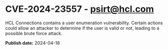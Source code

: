 # CVE-2024-23557 - psirt@hcl.com

HCL Connections contains a user enumeration vulnerability. Certain actions could allow an attacker to determine if the user is valid or not, leading to a possible brute force attack.


**Publish date:** 2024-04-18
